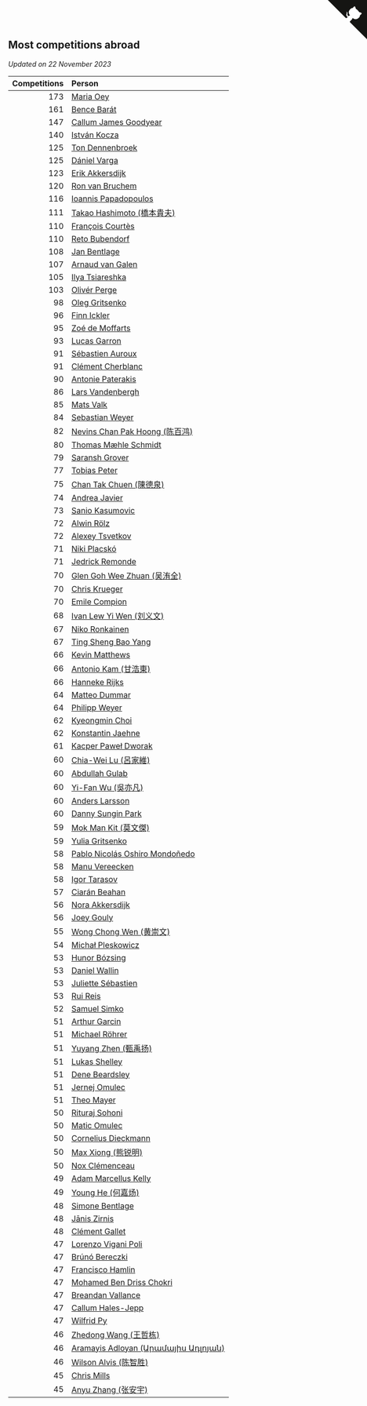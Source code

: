 ## Most competitions abroad

*Updated on 22 November 2023*

| Competitions | Person |
| ---: | :--- |
| 173 | [Maria Oey](https://www.worldcubeassociation.org/persons/2007OEYM01) |
| 161 | [Bence Barát](https://www.worldcubeassociation.org/persons/2008BARA01) |
| 147 | [Callum James Goodyear](https://www.worldcubeassociation.org/persons/2012GOOD02) |
| 140 | [István Kocza](https://www.worldcubeassociation.org/persons/2005KOCZ01) |
| 125 | [Ton Dennenbroek](https://www.worldcubeassociation.org/persons/2003DENN01) |
| 125 | [Dániel Varga](https://www.worldcubeassociation.org/persons/2008VARG01) |
| 123 | [Erik Akkersdijk](https://www.worldcubeassociation.org/persons/2005AKKE01) |
| 120 | [Ron van Bruchem](https://www.worldcubeassociation.org/persons/2003BRUC01) |
| 116 | [Ioannis Papadopoulos](https://www.worldcubeassociation.org/persons/2013PAPA01) |
| 111 | [Takao Hashimoto (橋本貴夫)](https://www.worldcubeassociation.org/persons/2007HASH01) |
| 110 | [François Courtès](https://www.worldcubeassociation.org/persons/2008COUR01) |
| 110 | [Reto Bubendorf](https://www.worldcubeassociation.org/persons/2012BUBE01) |
| 108 | [Jan Bentlage](https://www.worldcubeassociation.org/persons/2010BENT01) |
| 107 | [Arnaud van Galen](https://www.worldcubeassociation.org/persons/2006GALE01) |
| 105 | [Ilya Tsiareshka](https://www.worldcubeassociation.org/persons/2012TERE01) |
| 103 | [Olivér Perge](https://www.worldcubeassociation.org/persons/2007PERG01) |
| 98 | [Oleg Gritsenko](https://www.worldcubeassociation.org/persons/2011GRIT01) |
| 96 | [Finn Ickler](https://www.worldcubeassociation.org/persons/2012ICKL01) |
| 95 | [Zoé de Moffarts](https://www.worldcubeassociation.org/persons/2010MOFF02) |
| 93 | [Lucas Garron](https://www.worldcubeassociation.org/persons/2006GARR01) |
| 91 | [Sébastien Auroux](https://www.worldcubeassociation.org/persons/2008AURO01) |
| 91 | [Clément Cherblanc](https://www.worldcubeassociation.org/persons/2014CHER05) |
| 90 | [Antonie Paterakis](https://www.worldcubeassociation.org/persons/2012PATE01) |
| 86 | [Lars Vandenbergh](https://www.worldcubeassociation.org/persons/2003VAND01) |
| 85 | [Mats Valk](https://www.worldcubeassociation.org/persons/2007VALK01) |
| 84 | [Sebastian Weyer](https://www.worldcubeassociation.org/persons/2010WEYE02) |
| 82 | [Nevins Chan Pak Hoong (陈百鸿)](https://www.worldcubeassociation.org/persons/2010CHAN20) |
| 80 | [Thomas Mæhle Schmidt](https://www.worldcubeassociation.org/persons/2013SCHM02) |
| 79 | [Saransh Grover](https://www.worldcubeassociation.org/persons/2014GROV01) |
| 77 | [Tobias Peter](https://www.worldcubeassociation.org/persons/2014PETE03) |
| 75 | [Chan Tak Chuen (陳德泉)](https://www.worldcubeassociation.org/persons/2007CHUE01) |
| 74 | [Andrea Javier](https://www.worldcubeassociation.org/persons/2010JAVI01) |
| 73 | [Sanio Kasumovic](https://www.worldcubeassociation.org/persons/2009KASU01) |
| 72 | [Alwin Rölz](https://www.worldcubeassociation.org/persons/2016ROLZ01) |
| 72 | [Alexey Tsvetkov](https://www.worldcubeassociation.org/persons/2017TSVE02) |
| 71 | [Niki Placskó](https://www.worldcubeassociation.org/persons/2008PLAC01) |
| 71 | [Jedrick Remonde](https://www.worldcubeassociation.org/persons/2008REMO01) |
| 70 | [Glen Goh Wee Zhuan (吴洧全)](https://www.worldcubeassociation.org/persons/2015ZHUA01) |
| 70 | [Chris Krueger](https://www.worldcubeassociation.org/persons/2006KRUE01) |
| 70 | [Emile Compion](https://www.worldcubeassociation.org/persons/2007COMP01) |
| 68 | [Ivan Lew Yi Wen (刘义文)](https://www.worldcubeassociation.org/persons/2012WENI01) |
| 67 | [Niko Ronkainen](https://www.worldcubeassociation.org/persons/2010RONK01) |
| 67 | [Ting Sheng Bao Yang](https://www.worldcubeassociation.org/persons/2008BAOY01) |
| 66 | [Kevin Matthews](https://www.worldcubeassociation.org/persons/2010MATT02) |
| 66 | [Antonio Kam (甘浩東)](https://www.worldcubeassociation.org/persons/2017TUNG13) |
| 66 | [Hanneke Rijks](https://www.worldcubeassociation.org/persons/2008RIJK01) |
| 64 | [Matteo Dummar](https://www.worldcubeassociation.org/persons/2017DUMM01) |
| 64 | [Philipp Weyer](https://www.worldcubeassociation.org/persons/2010WEYE01) |
| 62 | [Kyeongmin Choi](https://www.worldcubeassociation.org/persons/2017CHOI07) |
| 62 | [Konstantin Jaehne](https://www.worldcubeassociation.org/persons/2015JAEH01) |
| 61 | [Kacper Paweł Dworak](https://www.worldcubeassociation.org/persons/2020DWOR01) |
| 60 | [Chia-Wei Lu (呂家維)](https://www.worldcubeassociation.org/persons/2007LUCH01) |
| 60 | [Abdullah Gulab](https://www.worldcubeassociation.org/persons/2014GULA02) |
| 60 | [Yi-Fan Wu (吳亦凡)](https://www.worldcubeassociation.org/persons/2010WUIF01) |
| 60 | [Anders Larsson](https://www.worldcubeassociation.org/persons/2003LARS01) |
| 60 | [Danny Sungin Park](https://www.worldcubeassociation.org/persons/2015PARK13) |
| 59 | [Mok Man Kit (莫文傑)](https://www.worldcubeassociation.org/persons/2009KITM01) |
| 59 | [Yulia Gritsenko](https://www.worldcubeassociation.org/persons/2012SIDO01) |
| 58 | [Pablo Nicolás Oshiro Mondoñedo](https://www.worldcubeassociation.org/persons/2010MOND01) |
| 58 | [Manu Vereecken](https://www.worldcubeassociation.org/persons/2010VERE01) |
| 58 | [Igor Tarasov](https://www.worldcubeassociation.org/persons/2016TARA04) |
| 57 | [Ciarán Beahan](https://www.worldcubeassociation.org/persons/2012BEAH01) |
| 56 | [Nora Akkersdijk](https://www.worldcubeassociation.org/persons/2009CHRI03) |
| 56 | [Joey Gouly](https://www.worldcubeassociation.org/persons/2007GOUL01) |
| 55 | [Wong Chong Wen (黄崇文)](https://www.worldcubeassociation.org/persons/2014WENW01) |
| 54 | [Michał Pleskowicz](https://www.worldcubeassociation.org/persons/2009PLES01) |
| 53 | [Hunor Bózsing](https://www.worldcubeassociation.org/persons/2009BOZS01) |
| 53 | [Daniel Wallin](https://www.worldcubeassociation.org/persons/2013WALL03) |
| 53 | [Juliette Sébastien](https://www.worldcubeassociation.org/persons/2014SEBA01) |
| 53 | [Rui Reis](https://www.worldcubeassociation.org/persons/2015REIS02) |
| 52 | [Samuel Simko](https://www.worldcubeassociation.org/persons/2016SIMK01) |
| 51 | [Arthur Garcin](https://www.worldcubeassociation.org/persons/2014GARC27) |
| 51 | [Michael Röhrer](https://www.worldcubeassociation.org/persons/2009ROHR01) |
| 51 | [Yuyang Zhen (甄禹扬)](https://www.worldcubeassociation.org/persons/2013ZHEN11) |
| 51 | [Lukas Shelley](https://www.worldcubeassociation.org/persons/2016SHEL03) |
| 51 | [Dene Beardsley](https://www.worldcubeassociation.org/persons/2009BEAR01) |
| 51 | [Jernej Omulec](https://www.worldcubeassociation.org/persons/2010OMUL01) |
| 51 | [Theo Mayer](https://www.worldcubeassociation.org/persons/2012MAYE01) |
| 50 | [Rituraj Sohoni](https://www.worldcubeassociation.org/persons/2012SOHO01) |
| 50 | [Matic Omulec](https://www.worldcubeassociation.org/persons/2010OMUL02) |
| 50 | [Cornelius Dieckmann](https://www.worldcubeassociation.org/persons/2009DIEC01) |
| 50 | [Max Xiong (熊锐明)](https://www.worldcubeassociation.org/persons/2015XION03) |
| 50 | [Nox Clémenceau](https://www.worldcubeassociation.org/persons/2015CLEM03) |
| 49 | [Adam Marcellus Kelly](https://www.worldcubeassociation.org/persons/2016KELL10) |
| 49 | [Young He (何嘉炀)](https://www.worldcubeassociation.org/persons/2014HEYO01) |
| 48 | [Simone Bentlage](https://www.worldcubeassociation.org/persons/2014OHLE01) |
| 48 | [Jānis Zirnis](https://www.worldcubeassociation.org/persons/2013ZIRN01) |
| 48 | [Clément Gallet](https://www.worldcubeassociation.org/persons/2004GALL02) |
| 47 | [Lorenzo Vigani Poli](https://www.worldcubeassociation.org/persons/2007POLI01) |
| 47 | [Brúnó Bereczki](https://www.worldcubeassociation.org/persons/2008BERE01) |
| 47 | [Francisco Hamlin](https://www.worldcubeassociation.org/persons/2012HAML01) |
| 47 | [Mohamed Ben Driss Chokri](https://www.worldcubeassociation.org/persons/2015CHOK01) |
| 47 | [Breandan Vallance](https://www.worldcubeassociation.org/persons/2007VALL01) |
| 47 | [Callum Hales-Jepp](https://www.worldcubeassociation.org/persons/2012HALE01) |
| 47 | [Wilfrid Py](https://www.worldcubeassociation.org/persons/2016PYWI01) |
| 46 | [Zhedong Wang (王哲栋)](https://www.worldcubeassociation.org/persons/2015WANG83) |
| 46 | [Aramayis Adloyan (Արամայիս Ադլոյան)](https://www.worldcubeassociation.org/persons/2012ADLO01) |
| 46 | [Wilson Alvis (陈智胜)](https://www.worldcubeassociation.org/persons/2011ALVI01) |
| 45 | [Chris Mills](https://www.worldcubeassociation.org/persons/2014MILL04) |
| 45 | [Anyu Zhang (张安宇)](https://www.worldcubeassociation.org/persons/2012ZHAN08) |


<a href="https://github.com/jonatanklosko/wca_statistics" class="github-corner" aria-label="View source on Github"><svg width="80" height="80" viewBox="0 0 250 250" style="fill:#151513; color:#fff; position: absolute; top: 0; border: 0; right: 0;" aria-hidden="true"><path d="M0,0 L115,115 L130,115 L142,142 L250,250 L250,0 Z"></path><path d="M128.3,109.0 C113.8,99.7 119.0,89.6 119.0,89.6 C122.0,82.7 120.5,78.6 120.5,78.6 C119.2,72.0 123.4,76.3 123.4,76.3 C127.3,80.9 125.5,87.3 125.5,87.3 C122.9,97.6 130.6,101.9 134.4,103.2" fill="currentColor" style="transform-origin: 130px 106px;" class="octo-arm"></path><path d="M115.0,115.0 C114.9,115.1 118.7,116.5 119.8,115.4 L133.7,101.6 C136.9,99.2 139.9,98.4 142.2,98.6 C133.8,88.0 127.5,74.4 143.8,58.0 C148.5,53.4 154.0,51.2 159.7,51.0 C160.3,49.4 163.2,43.6 171.4,40.1 C171.4,40.1 176.1,42.5 178.8,56.2 C183.1,58.6 187.2,61.8 190.9,65.4 C194.5,69.0 197.7,73.2 200.1,77.6 C213.8,80.2 216.3,84.9 216.3,84.9 C212.7,93.1 206.9,96.0 205.4,96.6 C205.1,102.4 203.0,107.8 198.3,112.5 C181.9,128.9 168.3,122.5 157.7,114.1 C157.9,116.9 156.7,120.9 152.7,124.9 L141.0,136.5 C139.8,137.7 141.6,141.9 141.8,141.8 Z" fill="currentColor" class="octo-body"></path></svg></a><style>.github-corner:hover .octo-arm{animation:octocat-wave 560ms ease-in-out}@keyframes octocat-wave{0%,100%{transform:rotate(0)}20%,60%{transform:rotate(-25deg)}40%,80%{transform:rotate(10deg)}}@media (max-width:500px){.github-corner:hover .octo-arm{animation:none}.github-corner .octo-arm{animation:octocat-wave 560ms ease-in-out}}</style>
